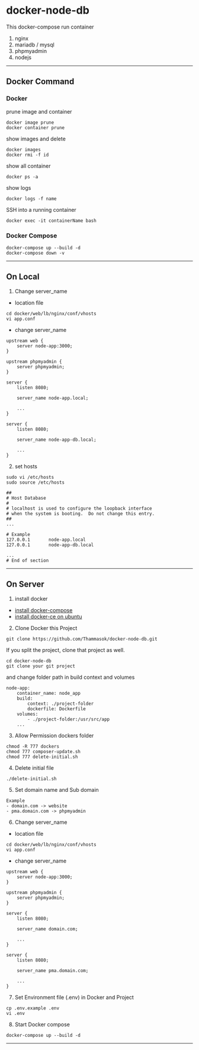 # docker-node-db
This docker-compose run container
1. nginx 
2. mariadb / mysql
3. phpmyadmin
4. nodejs
---
## Docker Command

### Docker
prune image and container
```
docker image prune
docker container prune
```

show images and delete
```
docker images
docker rmi -f id
```

show all container
```
docker ps -a 
```

show logs
```
docker logs -f name
```

SSH into a running container
```
docker exec -it containerName bash
```

### Docker Compose
```
docker-compose up --build -d
docker-compose down -v
```
---

## On Local
1. Change server_name
- location file
```
cd docker/web/lb/nginx/conf/vhosts
vi app.conf
```
- change server_name
```
upstream web {
    server node-app:3000;
}

upstream phpmyadmin {
    server phpmyadmin;
}

server {
    listen 8080;

    server_name node-app.local;

    ...
}

server {
    listen 8080;

    server_name node-app-db.local;

    ...
}
```

2. set hosts
```
sudo vi /etc/hosts
sudo source /etc/hosts
```

```
##
# Host Database
#
# localhost is used to configure the loopback interface
# when the system is booting.  Do not change this entry.
##
...

# Example
127.0.0.1       node-app.local
127.0.0.1       node-app-db.local

...
# End of section
```
---

## On Server

1. install docker
- [install docker-compose](https://www.digitalocean.com/community/tutorials/how-to-install-docker-compose-on-ubuntu-18-04)
- [install docker-ce on ubuntu](https://docs.docker.com/install/linux/docker-ce/ubuntu/)

2. Clone Docker this Project
```
git clone https://github.com/Thammasok/docker-node-db.git
```
If you split the project, clone that project as well.
```
cd docker-node-db
git clone your git project
```
and change folder path in build context and volumes
```
node-app:
    container_name: node_app
    build:
        context: ./project-folder
        dockerfile: Dockerfile
    volumes:
        - ./project-folder:/usr/src/app
    ...
```

3. Allow Permission dockers folder
```
chmod -R 777 dockers
chmod 777 composer-update.sh
chmod 777 delete-initial.sh
```

4. Delete initial file
```
./delete-initial.sh
```

5. Set domain name and Sub domain
```
Example
- domain.com -> website
- pma.domain.com -> phpmyadmin
```

6. Change server_name
- location file
```
cd docker/web/lb/nginx/conf/vhosts
vi app.conf
```
- change server_name
```
upstream web {
    server node-app:3000;
}

upstream phpmyadmin {
    server phpmyadmin;
}

server {
    listen 8080;

    server_name domain.com;

    ...
}

server {
    listen 8080;

    server_name pma.domain.com;

    ...
}
```

7. Set Environment file (.env) in Docker and Project
```
cp .env.example .env
vi .env
```

8. Start Docker compose
```
docker-compose up --build -d
```
---